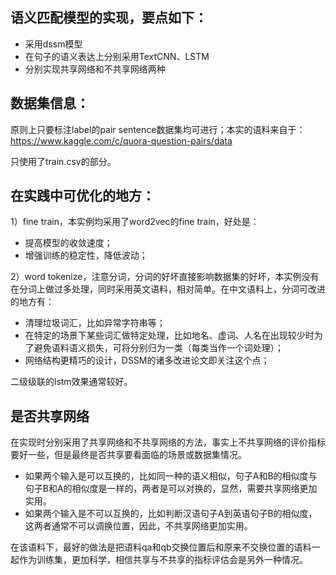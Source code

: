 ## 语义匹配模型的实现，要点如下：
* 采用dssm模型
* 在句子的语义表达上分别采用TextCNN、LSTM
* 分别实现共享网络和不共享网络两种

## 数据集信息：
原则上只要标注label的pair sentence数据集均可进行；本实的语料来自于： https://www.kaggle.com/c/quora-question-pairs/data   

只使用了train.csv的部分。

## 在实践中可优化的地方：
1）fine train，本实例均采用了word2vec的fine train，好处是：
* 提高模型的收敛速度；
* 增强训练的稳定性，降低波动；

2）word tokenize，注意分词，分词的好坏直接影响数据集的好坏，本实例没有在分词上做过多处理，同时采用英文语料，相对简单。在中文语料上，分词可改进的地方有：
* 清理垃圾词汇，比如异常字符串等；
* 在特定的场景下某些词汇做特定处理，比如地名、虚词、人名在出现较少时为了避免语料语义损失，可将分别归为一类（每类当作一个词处理）；
* 网络结构更精巧的设计，DSSM的诸多改进论文即关注这个点；

二级级联的lstm效果通常较好。

## 是否共享网络
在实现时分别采用了共享网络和不共享网络的方法，事实上不共享网络的评价指标要好一些，但是最终是否共享要看面临的场景或数据集情况。    
* 如果两个输入是可以互换的，比如同一种的语义相似，句子A和B的相似度与句子B和A的相似度是一样的，两者是可以对换的，显然，需要共享网络更加实用。
* 如果两个输入是不可以互换的，比如判断汉语句子A到英语句子B的相似度，这两者通常不可以调换位置，因此，不共享网络更加实用。

在该语料下，最好的做法是把语料qa和qb交换位置后和原来不交换位置的语料一起作为训练集，更加科学，相信共享与不共享的指标评估会是另外一种情况。
